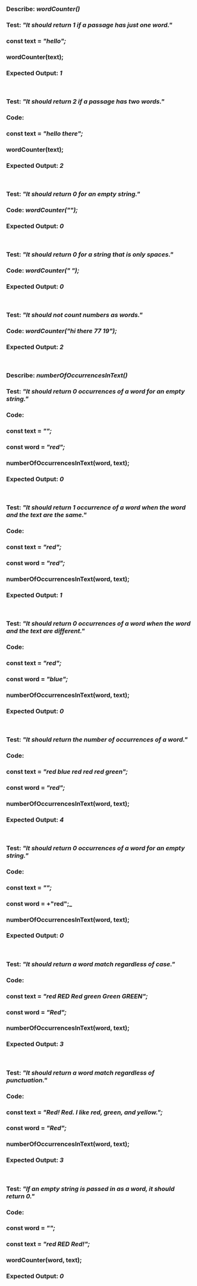 ### **Describe:** _wordCounter()_

  ### Test: _"It should return 1 if a passage has just one word."_
  ### const text = _"hello";_
  ### wordCounter(text);
  ### Expected Output: _1_

  <br >

  ### Test: _"It should return 2 if a passage has two words."_
  ### Code:
  ### const text = _"hello there";_
  ### wordCounter(text);
  ### Expected Output: _2_

  <br >

  ### Test: _"It should return 0 for an empty string."_
  ### Code: _wordCounter("");_
  ### Expected Output: _0_

  <br >

  ### Test: _"It should return 0 for a string that is only spaces."_
  ### Code: _wordCounter("            ");_
  ### Expected Output: _0_

  <br >

  ### Test: _"It should not count numbers as words."_
  ### Code: _wordCounter("hi there 77 19");_
  ### Expected Output: _2_

<br >

### **Describe:** _numberOfOccurrencesInText()_
### Test: _"It should return 0 occurrences of a word for an empty string."_
### Code:
### const text = _"";_
### const word = _"red";_
### numberOfOccurrencesInText(word, text);
### Expected Output: _0_

<br >

### Test: _"It should return 1 occurrence of a word when the word and the text are the same."_
### Code:
### const text = _"red";_
### const word = _"red";_
### numberOfOccurrencesInText(word, text);
### Expected Output: _1_

<br >

### Test: _"It should return 0 occurrences of a word when the word and the text are different."_
### Code:
### const text = _"red";_
### const word = _"blue";_
### numberOfOccurrencesInText(word, text);
### Expected Output: _0_

<br >

### Test: _"It should return the number of occurrences of a word."_
### Code:
### const text = _"red blue red red red green";_
### const word = _"red";_
### numberOfOccurrencesInText(word, text);
### Expected Output: _4_

<br >

### Test: _"It should return 0 occurrences of a word for an empty string."_
### Code:
### const text = _"";_
### const word = +"red";_
### numberOfOccurrencesInText(word, text);
### Expected Output: _0_

<br >

### Test: _"It should return a word match regardless of case."_
### Code:
### const text = _"red RED Red green Green GREEN";_
### const word = _"Red";_
### numberOfOccurrencesInText(word, text);
### Expected Output: _3_

<br >

### Test: _"It should return a word match regardless of punctuation."_
### Code:
### const text = _"Red! Red. I like red, green, and yellow.";_
### const word = _"Red";_
### numberOfOccurrencesInText(word, text);
### Expected Output: _3_

<br >

### Test: _"If an empty string is passed in as a word, it should return 0."_
### Code:
### const word = _"";_
### const text = _"red RED Red!";_
### wordCounter(word, text);
### Expected Output: _0_
